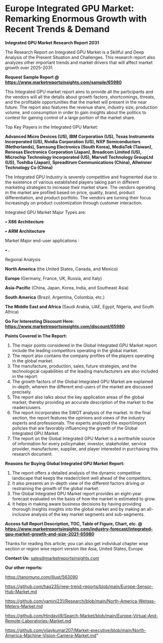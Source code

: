# Europe Integrated GPU Market: Remarking Enormous Growth with Recent Trends & Demand

<strong>Integrated GPU Market Research Report 2031</strong>

The Research Report on Integrated GPU Market is a Skillful and Deep Analysis of the Present Situation and Challenges. This research report also analyzes other important trends and market drivers that will affect market growth over 2025-2031.

<strong>Request Sample Report @ <a href=https://www.marketreportsinsights.com/sample/65980>https://www.marketreportsinsights.com/sample/65980</a></strong>

This Integrated GPU market report aims to provide all the participants and the vendors will all the details about growth factors, shortcomings, threats, and the profitable opportunities that the market will present in the near future. The report also features the revenue share, industry size, production volume, and consumption in order to gain insights about the politics to contest for gaining control of a large portion of the market share.

Top Key Players in the Integrated GPU Market:

<strong>Advanced Micro Devices (US), IBM Corporation (US), Texas Instruments Incorporated (US), Nvidia Corporation (US), NXP Semiconductors (Netherlands), Samsung Electronics (South Korea), MediaTek (Taiwan), Renesas Electronics Corporation (Japan), Broadcom Limited (US), Microchip Technology Incorporated (US), Marvell Technology GroupLtd (US), Toshiba (Japan), Spreadtrum Communications (China), Allwinner Technology Co (China)</strong>

The Integrated GPU Industry is severely competitive and fragmented due to the existence of various established players taking part in different marketing strategies to increase their market share. The vendors operating in the market are profiled based on price, quality, brand, product differentiation, and product portfolio. The vendors are turning their focus increasingly on product customization through customer interaction.

Integrated GPU Market Major Types are:

<strong>• X86 Architecture

• ARM Architecture</strong>

Market Major end-user applications :

<strong>• .</strong>

Regional Analysis

</u><strong><b>North America</b></strong> (the United States, Canada, and Mexico)

<strong><b>Europe </b></strong>(Germany, France, UK, Russia, and Italy)

<strong><b>Asia-Pacific</b></strong> (China, Japan, Korea, India, and Southeast Asia)

<strong><b>South America</b></strong> (Brazil, Argentina, Colombia, etc.)

<strong><b>The Middle East and Africa</b></strong> (Saudi Arabia, UAE, Egypt, Nigeria, and South Africa)

<strong>Go For Interesting Discount Here: <a href=https://www.marketreportsinsights.com/discount/65980>https://www.marketreportsinsights.com/discount/65980</a></strong>

<strong>Points Covered in The Report:</strong>
<ol>
  <li>The major points considered in the Global Integrated GPU Market report include the leading competitors operating in the global market.</li>
  <li>The report also contains the company profiles of the players operating in the global market.</li>
  <li>The manufacture, production, sales, future strategies, and the technological capabilities of the leading manufacturers are also included in the report.</li>
  <li>The growth factors of the Global Integrated GPU Market are explained in-depth, wherein the different end-users of the market are discussed precisely.</li>
  <li>The report also talks about the key application areas of the global market, thereby providing an accurate description of the market to the readers/users.</li>
  <li>The report incorporates the SWOT analysis of the market. In the final section, the report features the opinions and views of the industry experts and professionals. The experts analyzed the export/import policies that are favorably influencing the growth of the Global Integrated GPU Market.</li>
  <li>The report on the Global Integrated GPU Market is a worthwhile source of information for every policymaker, investor, stakeholder, service provider, manufacturer, supplier, and player interested in purchasing this research document.</li>
</ol>
<strong>Reasons for Buying Global Integrated GPU Market Report:</strong>

<ol>
  <li>The report offers a detailed analysis of the dynamic competitive landscape that keeps the reader/client well ahead of the competitors.</li>
  <li>It also presents an in-depth view of the different factors driving or restraining the growth of the global market.</li>
  <li>The Global Integrated GPU Market report provides an eight-year forecast evaluated on the basis of how the market is estimated to grow.</li>
  <li>It helps in making aware business decisions by having providing thorough insights insights into the global market and by making an all-inclusive analysis of the key market segments and sub-segments.</li>
</ol>
<strong>Access full Report Description, TOC, Table of Figure, Chart, etc. @ <a href=https://www.marketreportsinsights.com/industry-forecast/integrated-gpu-market-growth-and-size-2021-65980>https://www.marketreportsinsights.com/industry-forecast/integrated-gpu-market-growth-and-size-2021-65980</a></strong>


Thanks for reading this article; you can also get individual chapter wise section or region wise report version like Asia, United States, Europe.

<strong>Contact Us:</strong>
sales@marketreportsinsights.com

<strong>Our other reports:</strong>

<a href=https://tanomuno.com/illust/563090>https://tanomuno.com/illust/563090</a>

<a href=https://github.com/haq235/new-trend-reports/blob/main/Europe-Sensor-Hub-Market.md>https://github.com/haq235/new-trend-reports/blob/main/Europe-Sensor-Hub-Market.md</a>

<a href=https://github.com/yamini231/Research/blob/main/North-America-Wetgas-Meters-Market.md>https://github.com/yamini231/Research/blob/main/North-America-Wetgas-Meters-Market.md</a>

<a href=https://github.com/Hindavii9/Search-Market/blob/main/Europe-Virtual-And-Remote-Laboratories-Market.md>https://github.com/Hindavii9/Search-Market/blob/main/Europe-Virtual-And-Remote-Laboratories-Market.md</a>

<a href=https://github.com/vijaykumar207/Market-executive/blob/main/North-America-Machine-Vision-Camera-Market.md>https://github.com/vijaykumar207/Market-executive/blob/main/North-America-Machine-Vision-Camera-Market.md</a>"

